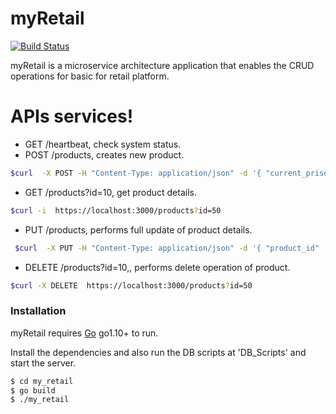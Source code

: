 # myRetail
 
[![Build Status](https://travis-ci.org/joemccann/dillinger.svg?branch=master)](https://travis-ci.org/joemccann/dillinger)

myRetail is a microservice architecture application that enables the CRUD operations for basic  for retail platform.

# APIs services! 
  - GET /heartbeat,   check system status. 
  - POST /products,   creates new product.
  ```sh
 $curl  -X POST -H "Content-Type: application/json" -d '{ "current_prise" : { "value" : 300000, "currency_code" : "INR" }, "product_details" : { "name" : "BTC", "description" : "bitcoin", "type" : "currency" } }' https://localhost:3000/products
```
  - GET /products?id=10,  get product details.
```sh
$curl -i  https://localhost:3000/products?id=50
```
- PUT /products, performs full update of product details.
```sh
 $curl  -X PUT -H "Content-Type: application/json" -d '{ "product_id" : 16, "current_prise" : { "value" : 56, "currency_code" : "INR" }, "product_details" : { "name" : "BTC", "description" : "bitcoin", "type" : "currency" } }' https://localhost:3000/products
```

- DELETE /products?id=10,, performs delete operation of product.
```sh
$curl -X DELETE  https://localhost:3000/products?id=50
``` 

### Installation

myRetail requires [Go](https://golang.org/) go1.10+ to run.

Install the dependencies and also run the DB scripts at 'DB_Scripts' and start the server.

```sh
$ cd my_retail
$ go build
$ ./my_retail
```
